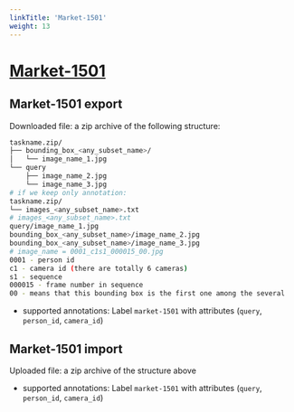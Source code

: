 ```yaml
---
linkTitle: 'Market-1501'
weight: 13
---
```


# [Market-1501](https://www.aitribune.com/dataset/2018051063)

## Market-1501 export

Downloaded file: a zip archive of the following structure:

```bash
taskname.zip/
├── bounding_box_<any_subset_name>/
│   └── image_name_1.jpg
└── query
    ├── image_name_2.jpg
    └── image_name_3.jpg
# if we keep only annotation:
taskname.zip/
└── images_<any_subset_name>.txt
# images_<any_subset_name>.txt
query/image_name_1.jpg
bounding_box_<any_subset_name>/image_name_2.jpg
bounding_box_<any_subset_name>/image_name_3.jpg
# image_name = 0001_c1s1_000015_00.jpg
0001 - person id
c1 - camera id (there are totally 6 cameras)
s1 - sequence
000015 - frame number in sequence
00 - means that this bounding box is the first one among the several
```

- supported annotations: Label `market-1501` with attributes (`query`, `person_id`, `camera_id`)

## Market-1501 import

Uploaded file: a zip archive of the structure above

- supported annotations: Label `market-1501` with attributes (`query`, `person_id`, `camera_id`)

